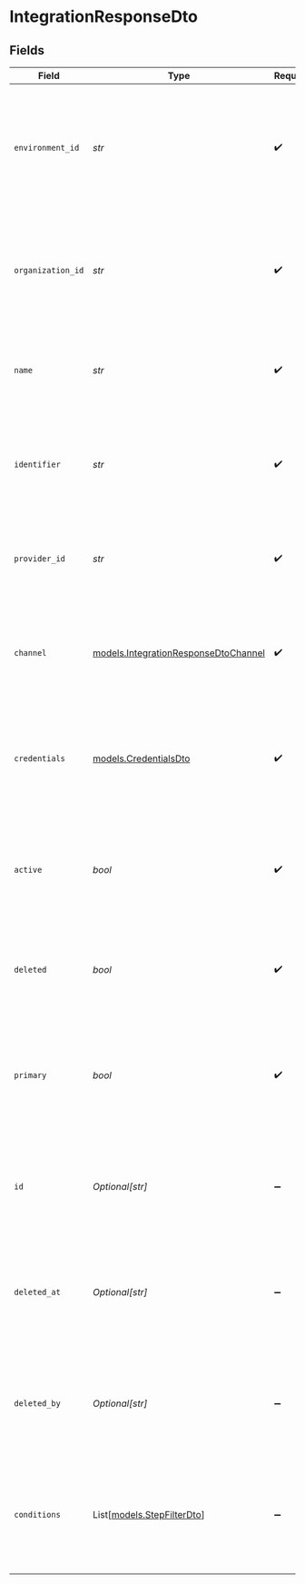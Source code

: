 # IntegrationResponseDto


## Fields

| Field                                                                                                                      | Type                                                                                                                       | Required                                                                                                                   | Description                                                                                                                |
| -------------------------------------------------------------------------------------------------------------------------- | -------------------------------------------------------------------------------------------------------------------------- | -------------------------------------------------------------------------------------------------------------------------- | -------------------------------------------------------------------------------------------------------------------------- |
| `environment_id`                                                                                                           | *str*                                                                                                                      | :heavy_check_mark:                                                                                                         | The unique identifier for the environment associated with this integration. This links to the Environment collection.      |
| `organization_id`                                                                                                          | *str*                                                                                                                      | :heavy_check_mark:                                                                                                         | The unique identifier for the organization that owns this integration. This links to the Organization collection.          |
| `name`                                                                                                                     | *str*                                                                                                                      | :heavy_check_mark:                                                                                                         | The name of the integration, which is used to identify it in the user interface.                                           |
| `identifier`                                                                                                               | *str*                                                                                                                      | :heavy_check_mark:                                                                                                         | A unique string identifier for the integration, often used for API calls or internal references.                           |
| `provider_id`                                                                                                              | *str*                                                                                                                      | :heavy_check_mark:                                                                                                         | The identifier for the provider of the integration (e.g., "mailgun", "twilio").                                            |
| `channel`                                                                                                                  | [models.IntegrationResponseDtoChannel](../models/integrationresponsedtochannel.md)                                         | :heavy_check_mark:                                                                                                         | The channel type for the integration, which defines how the integration communicates (e.g., email, SMS).                   |
| `credentials`                                                                                                              | [models.CredentialsDto](../models/credentialsdto.md)                                                                       | :heavy_check_mark:                                                                                                         | The credentials required for the integration to function, including API keys and other sensitive information.              |
| `active`                                                                                                                   | *bool*                                                                                                                     | :heavy_check_mark:                                                                                                         | Indicates whether the integration is currently active. An active integration will process events and messages.             |
| `deleted`                                                                                                                  | *bool*                                                                                                                     | :heavy_check_mark:                                                                                                         | Indicates whether the integration has been marked as deleted (soft delete).                                                |
| `primary`                                                                                                                  | *bool*                                                                                                                     | :heavy_check_mark:                                                                                                         | Indicates whether this integration is marked as primary. A primary integration is often the default choice for processing. |
| `id`                                                                                                                       | *Optional[str]*                                                                                                            | :heavy_minus_sign:                                                                                                         | The unique identifier of the integration record in the database. This is automatically generated.                          |
| `deleted_at`                                                                                                               | *Optional[str]*                                                                                                            | :heavy_minus_sign:                                                                                                         | The timestamp indicating when the integration was deleted. This is set when the integration is soft deleted.               |
| `deleted_by`                                                                                                               | *Optional[str]*                                                                                                            | :heavy_minus_sign:                                                                                                         | The identifier of the user who performed the deletion of this integration. Useful for audit trails.                        |
| `conditions`                                                                                                               | List[[models.StepFilterDto](../models/stepfilterdto.md)]                                                                   | :heavy_minus_sign:                                                                                                         | An array of conditions associated with the integration that may influence its behavior or processing logic.                |